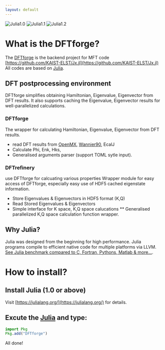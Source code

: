 ```yaml
---
layout: default
---
```

![Julia1.0](https://img.shields.io/badge/Julia-1.0-blue.svg?longCache=true)  ![Julia1.1](https://img.shields.io/badge/Julia-1.1-blue.svg?longCache=true) ![Julia1.2](https://img.shields.io/badge/Julia-1.2-blue.svg?longCache=true) 



# What is the DFTforge?
The [DFTforge](https://github.com/KAIST-ELST/DFTforge.jl/) is the backend project for MFT code [https://github.com/KAIST-ELST/Jx.jl](https://github.com/KAIST-ELST/Jx.jl)
All codes are based on [Julia](https://julialang.org/).

## DFT postprocessing environment
DFTforge simplifies obtaining Hamiltonian, Eigenvalue, Eigenvector from DFT results.
It also supports caching the Eigenvalue, Eigenvector results for well-parallelized calculations.

### DFTforge
The wrapper for calculating Hamiltonian, Eigenvalue, Eigenvector from DFT results.

 * read DFT results from [OpenMX](http://www.openmx-square.org/), [Wannier90](http://www.wannier.org/), EcalJ
 * Calculate Phi, Enk, Hks,
 * Generalised arguments parser (support TOML sytle input).


### DFTrefinery
use DFTforge for calcuating various properties
Wrapper module for easy access of DFTforge, especially easy use of HDF5 cached eigenstate information.

 * Store Eigenvalues & Eigenvectors in HDF5 format (K,Q)
 * Read Stored Eigenvalues & Eigenvectors
 * Simple interface for K space, K,Q space calucations
 ** Generalised parallelized K,Q space calculation function wrapper.

## Why Julia?

Julia was designed from the beginning for high performance. Julia programs compile to efficient native code for multiple platforms via LLVM.
[See Julia benchmark compared to C, Fortran, Pythons, Matlab & more...](https://julialang.org/benchmarks/).


# How to install?

## Install Julia (1.0 or above)
Visit [https://julialang.org/](https://julialang.org/) for details.

## Excute the [Julia](https://julialang.org/) and type:
```julia
import Pkg
Pkg.add("DFTforge")
```
All done!

